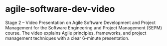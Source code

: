 # agile-software-dev-video
Stage 2 – Video Presentation on Agile Software Development and Project Management for the Software Engineering and Project Management (SEPM) course. The video explains Agile principles, frameworks, and project management techniques with a clear 6-minute presentation.
